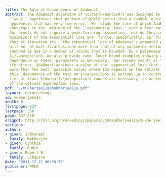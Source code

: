 ```yaml
---
title: The Rate of Convergence of Adaboost
abstract: The AdaBoost algorithm of \citet{FreundSc97} was designed to combine  many
  ``weak'' hypotheses that perform slightly better than a random  guess into a ``strong''
  hypothesis that has very low error.  We  study the rate at which AdaBoost iteratively
  converges to the  minimum of the ``exponential loss'' with a fast rate of  convergence.
  Our proofs do not require a weak-learning assumption,  nor do they require that
  minimizers of the exponential loss are  finite. Specifically, our first result shows
  that at iteration $t$,  the exponential loss of AdaBoost's computed parameter vector
  will be  at most $\varepsilon$ more than that of any parameter vector of  $\ell_1$-norm
  bounded by $B$ in a number of rounds that is bounded  by a polynomial in $B$ and
  $1/\varepsilon$. We also provide rate  lower bound examples showing a polynomial
  dependence on these  parameters is necessary.  Our second result is that within  $C/\varepsilon$
  iterations, AdaBoost achieves a value of the  exponential loss that is at most $\varepsilon$
  more than the best  possible value, where $C$ depends on the dataset. We show that
  this  dependence of the rate on $\varepsilon$ is optimal up to constant  factors,
  i.e. at least $\Omega(1/\varepsilon)$ rounds are necessary  to achieve within $\varepsilon$
  of the optimal exponential loss.
pdf: "./mukherjee11a/mukherjee11a.pdf"
layout: inproceedings
id: mukherjee11a
month: 0
firstpage: 537
lastpage: 558
page: 537-558
origpdf: http://jmlr.org/proceedings/papers/v19/mukherjee11a/mukherjee11a.pdf
sections: 
author:
- given: Indraneel
  family: Mukherjee
- given: Cynthia
  family: Rudin
- given: Robert E.
  family: Schapire
date: '2011-12-21 00:08:57'
publisher: PMLR
---
```

